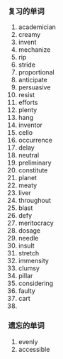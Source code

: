 ### 复习的单词

1. academician
2. creamy
3. invent
4. mechanize
5. rip
6. stride
7. proportional
8. anticipate
9. persuasive
10. resist
11. efforts
12. plenty
13. hang
14. inventor
15. cello
16. occurrence
17. delay
18. neutral
19. preliminary
20. constitute
21. planet
22. meaty
23. liver
24. throughout
25. blast
26. defy
27. meritocracy
28. dosage
29. needle
30. insult
31. stretch
32. immensity
33. clumsy
34. pillar
35. considering
36. faulty
37. cart
38. 





### 遗忘的单词

1. evenly
2. accessible